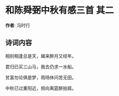 # 和陈舜弼中秋有感三首  其二

**作者**: 冯时行

## 诗词内容

相别相逢总是天，朅来醉月又经年。

君归已买三山马，我去仍求一水船。

贫富勿论俱是梦，雨旸休问苦无田。

中秋已过重阳近，频向离筵醉拍肩。

